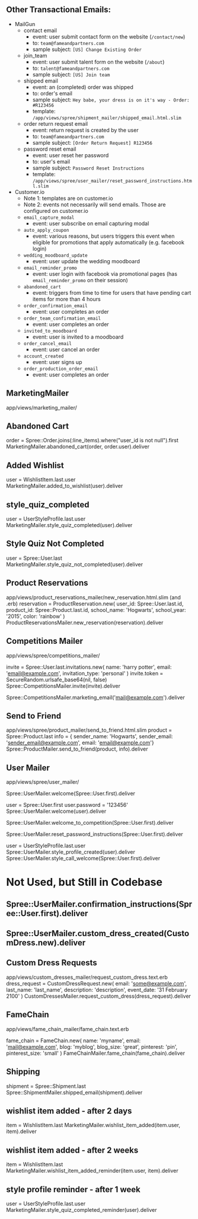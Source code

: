 ## Other Transactional Emails:

- MailGun
  - contact email
    - event: user submit contact form on the website (`/contact/new`)
    - to: `team@fameandpartners.com`
    - sample subject: `[US] Change Existing Order`
  - join_team
      - event: user submit talent form on the website (`/about`)
      - to: `talent@fameandpartners.com`
      - sample subject: `[US] Join team`
  - shipped email
    - event: an (completed) order was shipped
    - to: order's email
    - sample subject: `Hey babe, your dress is on it's way - Order: #R123456`
    - template: `/app/views/spree/shipment_mailer/shipped_email.html.slim`
  - order return request email
    - event: return request is created by the user
    - to: `team@fameandpartners.com`
    - sample subject: `[Order Return Request] R123456`
  - password reset email
    - event: user reset her password
    - to: user's email
    - sample subject: `Password Reset Instructions`
    - template: `/app/views/spree/user_mailer/reset_password_instructions.html.slim`
- Customer.io
  - Note 1: templates are on customer.io
  - Note 2: events not necessarily will send emails. Those are configured on customer.io
  - `email_capture_modal`
    - event: user subscribe on email capturing modal
  - `auto_apply_coupon`
    - event: various reasons, but users triggers this event when eligible for promotions that apply automatically (e.g. facebook login)
  - `wedding_moodboard_update`
    - event: user update the wedding moodboard
  - `email_reminder_promo`
    - event: user login with facebook via promotional pages (has `email_reminder_promo` on their session)
  - `abandoned_cart`
    - event: triggers from time to time for users that have pending cart items for more than 4 hours
  - `order_confirmation_email`
    - event: user completes an order
  - `order_team_confirmation_email`
    - event: user completes an order
  - `invited_to_moodboard`
    - event: user is invited to a moodboard
  - `order_cancel_email`
    - event: user cancel an order
  - `account_created`
    - event: user signs up
  - `order_production_order_email`
    - event: user completes an order

## MarketingMailer

app/views/marketing_mailer/

## Abandoned Cart

order = Spree::Order.joins(:line_items).where("user_id is not null").first
MarketingMailer.abandoned_cart(order, order.user).deliver

## Added Wishlist

user = WishlistItem.last.user
MarketingMailer.added_to_wishlist(user).deliver

## style_quiz_completed

user = UserStyleProfile.last.user
MarketingMailer.style_quiz_completed(user).deliver

## Style Quiz Not Completed

user = Spree::User.last
MarketingMailer.style_quiz_not_completed(user).deliver


## Product Reservations

app/views/product_reservations_mailer/new_reservation.html.slim (and .erb)
reservation = ProductReservation.new(
  user_id: Spree::User.last.id,
  product_id: Spree::Product.last.id,
  school_name: 'Hogwarts',
  school_year: '2015',
  color: 'rainbow'
)
ProductReservationsMailer.new_reservation(reservation).deliver


## Competitions Mailer
app/views/spree/competitions_mailer/

invite = Spree::User.last.invitations.new(
  name: 'harry potter',
  email: 'email@example.com',
  invitation_type: 'personal'
)
invite.token = SecureRandom.urlsafe_base64(nil, false)
Spree::CompetitionsMailer.invite(invite).deliver

Spree::CompetitionsMailer.marketing_email('mail@example.com').deliver


## Send to Friend
app/views/spree/product_mailer/send_to_friend.html.slim
product = Spree::Product.last
info = { sender_name: 'Hogwarts', sender_email: 'sender_email@example.com', email: 'email@example.com'}
Spree::ProductMailer.send_to_friend(product, info).deliver


## User Mailer

app/views/spree/user_mailer/

Spree::UserMailer.welcome(Spree::User.first).deliver

user = Spree::User.first
user.password = '123456'
Spree::UserMailer.welcome(user).deliver

Spree::UserMailer.welcome_to_competition(Spree::User.first).deliver

Spree::UserMailer.reset_password_instructions(Spree::User.first).deliver

user = UserStyleProfile.last.user
Spree::UserMailer.style_profile_created(user).deliver
Spree::UserMailer.style_call_welcome(Spree::User.first).deliver



# Not Used, but Still in Codebase

## Spree::UserMailer.confirmation_instructions(Spree::User.first).deliver

## Spree::UserMailer.custom_dress_created(CustomDress.new).deliver

## Custom Dress Requests

app/views/custom_dresses_mailer/request_custom_dress.text.erb
dress_request = CustomDressRequest.new(
  email: 'some@example.com',
  last_name: 'last_name',
  description: 'description',
  event_date: '31 February 2100'
)
CustomDressesMailer.request_custom_dress(dress_request).deliver

## FameChain

app/views/fame_chain_mailer/fame_chain.text.erb

fame_chain = FameChain.new(
  name: 'myname',
  email: 'mail@example.com',
  blog: 'myblog',
  blog_size: 'great',
  pinterest: 'pin',
  pinterest_size: 'small'
)
FameChainMailer.fame_chain(fame_chain).deliver

## Shipping

shipment = Spree::Shipment.last
Spree::ShipmentMailer.shipped_email(shipment).deliver


## wishlist item added - after 2 days
item = WishlistItem.last
MarketingMailer.wishlist_item_added(item.user, item).deliver

## wishlist item added - after 2 weeks
item = WishlistItem.last
MarketingMailer.wishlist_item_added_reminder(item.user, item).deliver

## style profile reminder - after 1 week
user = UserStyleProfile.last.user
MarketingMailer.style_quiz_completed_reminder(user).deliver
